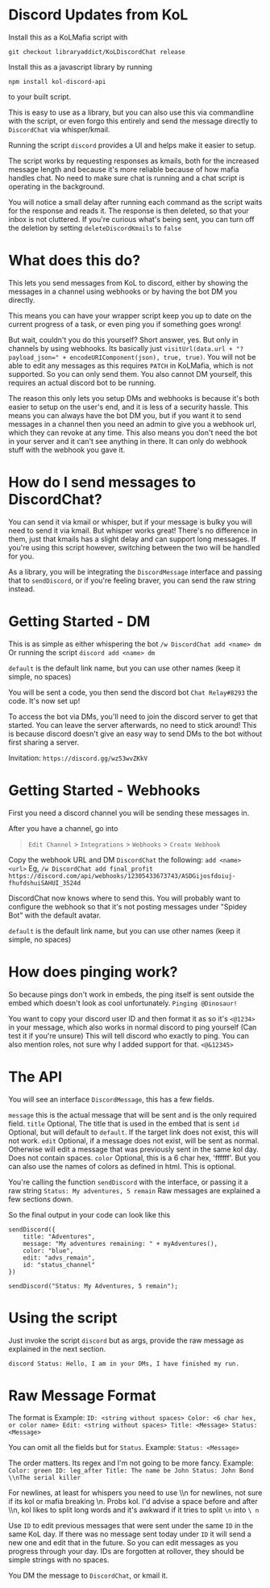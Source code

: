 # Discord Updates from KoL

Install this as a KoLMafia script with 
```
git checkout libraryaddict/KoLDiscordChat release
```

Install this as a javascript library by running 
```
npm install kol-discord-api
```
to your built script.

This is easy to use as a library, but you can also use this via commandline with the script, or even forgo this entirely and send the message directly to `DiscordChat` via whisper/kmail.

Running the script `discord` provides a UI and helps make it easier to setup.

The script works by requesting responses as kmails, both for the increased message length and because it's more reliable because of how mafia handles chat. No need to make sure chat is running and a chat script is operating in the background.

You will notice a small delay after running each command as the script waits for the response and reads it. The response is then deleted, so that your inbox is not cluttered.
If you're curious what's being sent, you can turn off the deletion by setting `deleteDiscordKmails` to `false`

# What does this do?

This lets you send messages from KoL to discord, either by showing the messages in a channel using webhooks or by having the bot DM you directly.

This means you can have your wrapper script keep you up to date on the current progress of a task, or even ping you if something goes wrong!

But wait, couldn't you do this yourself? Short answer, yes. But only in channels by using webhooks.
Its basically just `visitUrl(data.url + "?payload_json=" + encodeURIComponent(json), true, true)`.
You will not be able to edit any messages as this requires `PATCH` in KoLMafia, which is not supported. So you can only send them.
You also cannot DM yourself, this requires an actual discord bot to be running.

The reason this only lets you setup DMs and webhooks is because it's both easier to setup on the user's end, and it is less of a security hassle.
This means you can always have the bot DM you, but if you want it to send messages in a channel then you need an admin to give you a webhook url, which they can revoke at any time.
This also means you don't need the bot in your server and it can't see anything in there. It can only do webhook stuff with the webhook you gave it.

# How do I send messages to DiscordChat?

You can send it via kmail or whisper, but if your message is bulky you will need to send it via kmail. But whisper works great! There's no difference in them, just that kmails has a slight delay and can support long messages.
If you're using this script however, switching between the two will be handled for you.

As a library, you will be integrating the `DiscordMessage` interface and passing that to `sendDiscord`, or if you're feeling braver, you can send the raw string instead.

# Getting Started - DM

This is as simple as either whispering the bot `/w DiscordChat add <name> dm`
Or running the script `discord add <name> dm` 

`default` is the default link name, but you can use other names (keep it simple, no spaces)

You will be sent a code, you then send the discord bot `Chat Relay#8293` the code. It's now set up!

To access the bot via DMs, you'll need to join the discord server to get that started. You can leave the server afterwards, no need to stick around!
This is because discord doesn't give an easy way to send DMs to the bot without first sharing a server.

Invitation: `https://discord.gg/wz53wvZKkV`

# Getting Started - Webhooks

First you need a discord channel you will be sending these messages in.

After you have a channel, go into 
> `Edit Channel` > `Integrations` > `Webhooks` > `Create Webhook`

Copy the webhook URL and DM `DiscordChat` the following: `add <name> <url>`
Eg, `/w DiscordChat add final_profit https://discord.com/api/webhooks/12305433673743/ASDGijosfdoiuj-fhufdshuiSAHUI_3524d`

DiscordChat now knows where to send this.
You will probably want to configure the webhook so that it's not posting messages under "Spidey Bot" with the default avatar.

`default` is the default link name, but you can use other names (keep it simple, no spaces)

# How does pinging work?

So because pings don't work in embeds, the ping itself is sent outside the embed which doesn't look as cool unfortunately. `Pinging @Dinosaur!`

You want to copy your discord user ID and then format it as so it's `<@1234>` in your message, which also works in normal discord to ping yourself (Can test it if you're unsure)
This will tell discord who exactly to ping. You can also mention roles, not sure why I added support for that. `<@&12345>`

# The API

You will see an interface `DiscordMessage`, this has a few fields.

`message` this is the actual message that will be sent and is the only required field.
`title` Optional, The title that is used in the embed that is sent
`id` Optional, but will default to `default`. If the target link does not exist, this will not work.
`edit` Optional, if a message does not exist, will be sent as normal. Otherwise will edit a message that was previously sent in the same kol day. Does not contain spaces.
`color` Optional, this is a 6 char hex, 'ffffff'. But you can also use the names of colors as defined in html. This is optional.

You're calling the function `sendDiscord` with the interface, or passing it a raw string `Status: My adventures, 5 remain`
Raw messages are explained a few sections down.

So the final output in your code can look like this

```
sendDiscord({
    title: "Adventures",
    message: "My adventures remaining: " + myAdventures(),
    color: "blue",
    edit: "advs_remain",
    id: "status_channel"
})
```

```
sendDiscord("Status: My Adventures, 5 remain");
```

# Using the script

Just invoke the script `discord` but as args, provide the raw message as explained in the next section.

`discord Status: Hello, I am in your DMs, I have finished my run.`

# Raw Message Format

The format is
Example: `ID: <string without spaces> Color: <6 char hex, or color name> Edit: <string without spaces> Title: <Message> Status: <Message>`

You can omit all the fields but for `Status`.
Example: `Status: <Message>`

The order matters. Its regex and I'm not going to be more fancy.
Example: `Color: green ID: leg_after Title: The name be John Status: John Bond \\nThe serial killer`

For newlines, at least for whispers you need to use \\\\n for newlines, not sure if its kol or mafia breaking \\n. Probs kol.
I'd advise a space before and after \\\\n, kol likes to split long words and it's awkward if it tries to split `\n` into `\ n`

Use `ID` to edit previous messages that were sent under the same `ID` in the same KoL day.
If there was no message sent today under `ID` it will send a new one and edit that in the future.
So you can edit messages as you progress through your day.
IDs are forgotten at rollover, they should be simple strings with no spaces.

You DM the message to `DiscordChat`, or kmail it.

